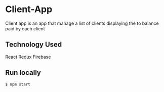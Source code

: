 # Client-App
Client app is an app that manage a list of clients displaying the to balance paid by each client

## Technology Used
React
Redux
Firebase

## Run locally
```bash
$ npm start
```
